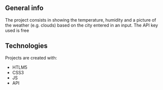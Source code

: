 ## General info

The project consists in showing the temperature, humidity and 
a picture of the weather (e.g. clouds) based on the city entered in an input.
The API key used is free

	
## Technologies
Projects are created with:
* HTLM5
* CSS3
* JS
* API